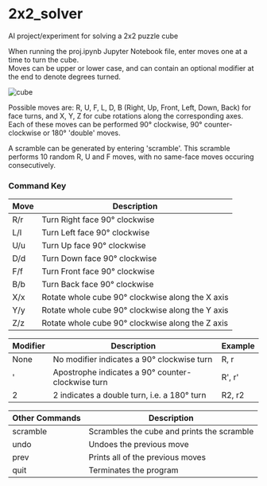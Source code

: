 # 2x2_solver
AI project/experiment for solving a 2x2 puzzle cube

When running the proj.ipynb Jupyter Notebook file, enter moves one at a time to turn the cube.  
Moves can be upper or lower case, and can contain an optional modifier at the end to denote degrees turned.

![cube](https://user-images.githubusercontent.com/71022019/156902906-60e1825d-ed9a-47e1-8ff1-cadd22c313a3.png)

Possible moves are: R, U, F, L, D, B (Right, Up, Front, Left, Down, Back) for face turns, and X, Y, Z for cube rotations along the corresponding axes.  
Each of these moves can be performed 90° clockwise, 90° counter-clockwise or 180° 'double' moves.  

A scramble can be generated by entering 'scramble'.  This scramble performs 10 random R, U and F moves, with no same-face moves occuring consecutively.


### Command Key

Move | Description                       |
-----|-----------------------------------|
R/r | Turn Right face 90° clockwise |
L/l | Turn Left face 90° clockwise |
U/u | Turn Up face 90° clockwise |
D/d | Turn Down face 90° clockwise |
F/f | Turn Front face 90° clockwise |
B/b | Turn Back face 90° clockwise |
X/x | Rotate whole cube 90° clockwise along the X axis |
Y/y | Rotate whole cube 90° clockwise along the Y axis |
Z/z | Rotate whole cube 90° clockwise along the Z axis |

Modifier | Description | Example |
---------|-------------|---------|
None | No modifier indicates a 90° clockwise turn | R, r 
' | Apostrophe indicates a 90° counter-clockwise turn | R', r'
2 | 2 indicates a double turn, i.e. a 180° turn | R2, r2

Other Commands | Description |
---------------|-------------|
scramble | Scrambles the cube and prints the scramble |
undo | Undoes the previous move | 
prev | Prints all of the previous moves |
quit | Terminates the program
